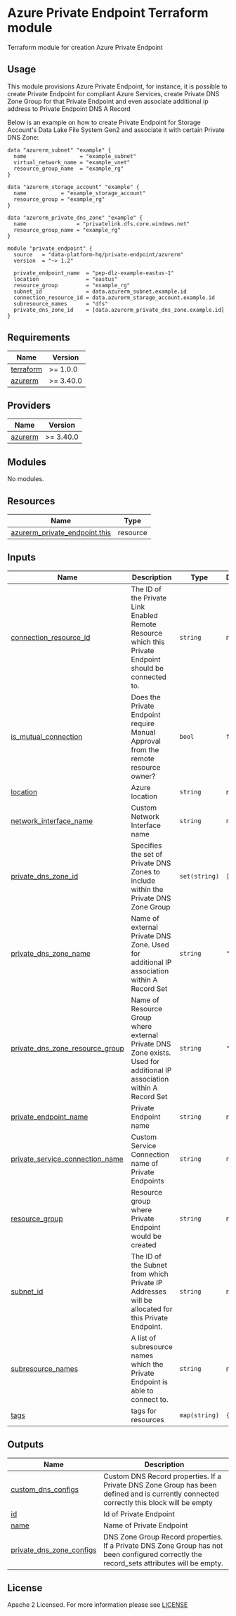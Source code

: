 # Azure Private Endpoint Terraform module
Terraform module for creation Azure Private Endpoint

## Usage
This module provisions Azure Private Endpoint, for instance, it is possible to create Private Endpoint for compliant Azure Services, create Private DNS Zone Group for that Private Endpoint and even associate additional ip address to Private Endpoint DNS A Record

Below is an example on how to create Private Endpoint for Storage Account's Data Lake File System Gen2 and associate it with certain Private DNS Zone:

```hcl
data "azurerm_subnet" "example" {
  name                 = "example_subnet"
  virtual_network_name = "example_vnet"
  resource_group_name  = "example_rg"
}

data "azurerm_storage_account" "example" {
  name           = "example_storage_account"
  resource_group = "example_rg"
}

data "azurerm_private_dns_zone" "example" {
  name                = "privatelink.dfs.core.windows.net"
  resource_group_name = "example_rg"
}

module "private_endpoint" {
  source   = "data-platform-hq/private-endpoint/azurerm"
  version  = "~> 1.2"
  
  private_endpoint_name  = "pep-dlz-example-eastus-1"
  location               = "eastus"
  resource_group         = "example_rg"
  subnet_id              = data.azurerm_subnet.example.id
  connection_resource_id = data.azurerm_storage_account.example.id
  subresource_names      = "dfs"
  private_dns_zone_id    = [data.azurerm_private_dns_zone.example.id]
}
```

<!-- BEGIN_TF_DOCS -->
## Requirements

| Name | Version |
|------|---------|
| <a name="requirement_terraform"></a> [terraform](#requirement\_terraform) | >= 1.0.0 |
| <a name="requirement_azurerm"></a> [azurerm](#requirement\_azurerm) | >= 3.40.0 |

## Providers

| Name | Version |
|------|---------|
| <a name="provider_azurerm"></a> [azurerm](#provider\_azurerm) | >= 3.40.0 |

## Modules

No modules.

## Resources

| Name | Type |
|------|------|
| [azurerm_private_endpoint.this](https://registry.terraform.io/providers/hashicorp/azurerm/latest/docs/resources/private_endpoint) | resource |

## Inputs

| Name | Description | Type | Default | Required |
|------|-------------|------|---------|:--------:|
| <a name="input_connection_resource_id"></a> [connection\_resource\_id](#input\_connection\_resource\_id) | The ID of the Private Link Enabled Remote Resource which this Private Endpoint should be connected to. | `string` | n/a | yes |
| <a name="input_is_mutual_connection"></a> [is\_mutual\_connection](#input\_is\_mutual\_connection) | Does the Private Endpoint require Manual Approval from the remote resource owner? | `bool` | `false` | no |
| <a name="input_location"></a> [location](#input\_location) | Azure location | `string` | n/a | yes |
| <a name="input_network_interface_name"></a> [network\_interface\_name](#input\_network\_interface\_name) | Custom Network Interface name | `string` | `null` | no |
| <a name="input_private_dns_zone_id"></a> [private\_dns\_zone\_id](#input\_private\_dns\_zone\_id) | Specifies the set of Private DNS Zones to include within the Private DNS Zone Group | `set(string)` | `[]` | no |
| <a name="input_private_dns_zone_name"></a> [private\_dns\_zone\_name](#input\_private\_dns\_zone\_name) | Name of external Private DNS Zone. Used for additional IP association within A Record Set | `string` | `""` | no |
| <a name="input_private_dns_zone_resource_group"></a> [private\_dns\_zone\_resource\_group](#input\_private\_dns\_zone\_resource\_group) | Name of Resource Group where external Private DNS Zone exists. Used for additional IP association within A Record Set | `string` | `""` | no |
| <a name="input_private_endpoint_name"></a> [private\_endpoint\_name](#input\_private\_endpoint\_name) | Private Endpoint name | `string` | n/a | yes |
| <a name="input_private_service_connection_name"></a> [private\_service\_connection\_name](#input\_private\_service\_connection\_name) | Custom Service Connection name of Private Endpoints | `string` | `null` | no |
| <a name="input_resource_group"></a> [resource\_group](#input\_resource\_group) | Resource group where Private Endpoint would be created | `string` | n/a | yes |
| <a name="input_subnet_id"></a> [subnet\_id](#input\_subnet\_id) | The ID of the Subnet from which Private IP Addresses will be allocated for this Private Endpoint. | `string` | n/a | yes |
| <a name="input_subresource_names"></a> [subresource\_names](#input\_subresource\_names) | A list of subresource names which the Private Endpoint is able to connect to. | `string` | n/a | yes |
| <a name="input_tags"></a> [tags](#input\_tags) | tags for resources | `map(string)` | `{}` | no |

## Outputs

| Name | Description |
|------|-------------|
| <a name="output_custom_dns_configs"></a> [custom\_dns\_configs](#output\_custom\_dns\_configs) | Custom DNS Record properties. If a Private DNS Zone Group has been defined and is currently connected correctly this block will be empty |
| <a name="output_id"></a> [id](#output\_id) | Id of Private Endpoint |
| <a name="output_name"></a> [name](#output\_name) | Name of Private Endpoint |
| <a name="output_private_dns_zone_configs"></a> [private\_dns\_zone\_configs](#output\_private\_dns\_zone\_configs) | DNS Zone Group Record properties. If a Private DNS Zone Group has not been configured correctly the record\_sets attributes will be empty. |
<!-- END_TF_DOCS -->

## License

Apache 2 Licensed. For more information please see [LICENSE](https://github.com/data-platform-hq/terraform-azurerm-private-endpoint/blob/main/LICENSE)
